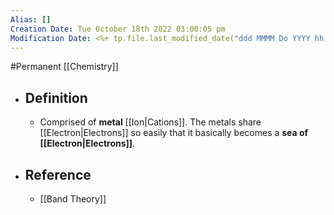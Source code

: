 ```yaml
---
Alias: []
Creation Date: Tue October 18th 2022 03:00:05 pm 
Modification Date: <%+ tp.file.last_modified_date("ddd MMMM Do YYYY hh:mm:ss a") %>
---
```

#Permanent [[Chemistry]]

- ## Definition
	- Comprised of **metal** [[Ion|Cations]]. The metals share [[Electron|Electrons]] so easily that it basically becomes a **sea of [[Electron|Electrons]]**.
- ## Reference
	- [[Band Theory]]